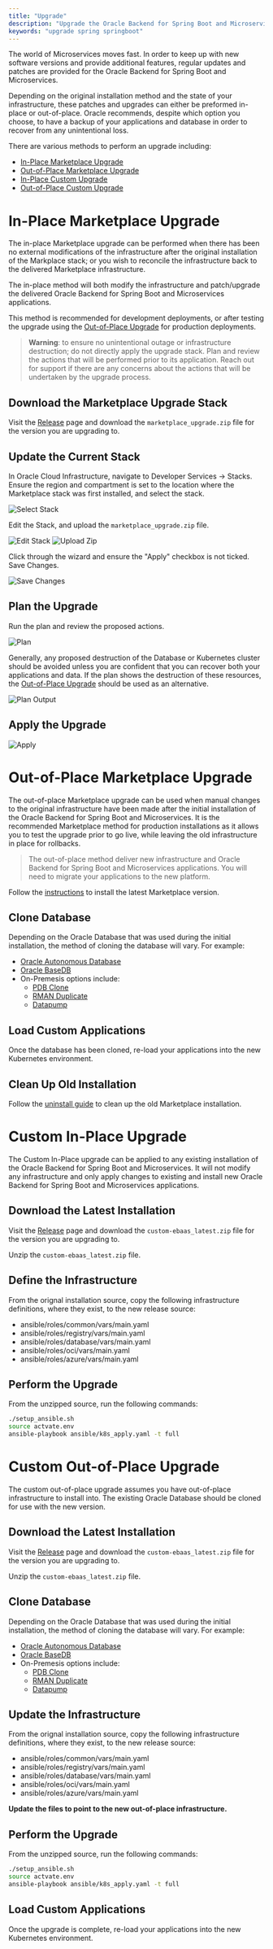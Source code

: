 ```yaml
---
title: "Upgrade"
description: "Upgrade the Oracle Backend for Spring Boot and Microservices"
keywords: "upgrade spring springboot"
---
```

The world of Microservices moves fast.  In order to keep up with new software versions and provide additional features, regular updates and patches are provided for the Oracle Backend for Spring Boot and Microservices.  

Depending on the original installation method and the state of your infrastructure, these patches and upgrades can either be preformed in-place or out-of-place.  Oracle recommends, despite which option you choose, to have a backup of your applications and database in order to recover from any unintentional loss.

There are various methods to perform an upgrade including:
* [In-Place Marketplace Upgrade](#in-place-marketplace-upgrade)
* [Out-of-Place Marketplace Upgrade](#out-of-place-marketplace-upgrade)
* [In-Place Custom Upgrade](#custom-in-place-upgrade)
* [Out-of-Place Custom Upgrade](#custom-out-of-place-upgrade)

# In-Place Marketplace Upgrade

The in-place Marketplace upgrade can be performed when there has been no external modifications of the infrastructure after the original installation of the Markplace stack; or you wish to reconcile the infrastructure back to the delivered Marketplace infrastructure.

The in-place method will both modify the infrastructure and patch/upgrade the delivered Oracle Backend for Spring Boot and Microservices applications. 

This method is recommended for development deployments, or after testing the upgrade using the [Out-of-Place Upgrade](#out-of-place-marketplace-upgrade) for production deployments.

> **Warning**: to ensure no unintentional outage or infrastructure destruction; do not directly apply the upgrade stack.  Plan and review the actions that will be performed prior to its application.  Reach out for support if there are any concerns about the actions that will be undertaken by the upgrade process.

## Download the Marketplace Upgrade Stack

Visit the [Release](https://github.com/oracle/microservices-datadriven/releases/) page and download the `marketplace_upgrade.zip` file for the version you are upgrading to.

## Update the Current Stack

In Oracle Cloud Infrastructure, navigate to Developer Services -> Stacks.  Ensure the region and compartment is set to the location where the Marketplace stack was first installed, and select the stack.

![Select Stack](images/upgrade_select_stack.png)

Edit the Stack, and upload the `marketplace_upgrade.zip` file.  

![Edit Stack](images/edit_stack.png)
![Upload Zip](images/upload_zip.png)

Click through the wizard and ensure the "Apply" checkbox is not ticked.  Save Changes.

![Save Changes](images/save_changes.png)

## Plan the Upgrade

Run the plan and review the proposed actions.

![Plan](images/plan.png)

Generally, any proposed destruction of the Database or Kubernetes cluster should be avoided unless you are confident that you can recover both your applications and data.  If the plan shows the destruction of these resources, the [Out-of-Place Upgrade](#out-of-place-marketplace-upgrade) should be used as an alternative.

![Plan Output](images/plan_output.png)

## Apply the Upgrade

![Apply](images/apply_upgrade.png)

# Out-of-Place Marketplace Upgrade

The out-of-place Marketplace upgrade can be used when manual changes to the original infrastructure have been made after the initial installation of the Oracle Backend for Spring Boot and Microservices.  It is the recommended Marketplace method for production installations as it allows you to test the upgrade prior to go live, while leaving the old infrastructure in place for rollbacks.

> The out-of-place method deliver new infrastructure and Oracle Backend for Spring Boot and Microservices applications. You will need to migrate your applications to the new platform.

Follow the [instructions](../setup/) to install the latest Marketplace version.

## Clone Database

Depending on the Oracle Database that was used during the initial installation, the method of cloning the database will vary.  For example:

* [Oracle Autonomous Database](https://docs.oracle.com/en/cloud/paas/autonomous-database/serverless/adbsb/clone-autonomous-database.html)
* [Oracle BaseDB](https://docs.oracle.com/en-us/iaas/base-database/doc/clone-db-system.html)
* On-Premesis options include:
    * [PDB Clone](https://docs.oracle.com/en/database/oracle/oracle-database/21/multi/cloning-a-pdb.html)
    * [RMAN Duplicate](https://docs.oracle.com/en-us/iaas/Content/Database/Tasks/mig-rman-duplicate-active-database.htm)
    * [Datapump](https://docs.oracle.com/en/database/oracle/oracle-database/19/sutil/oracle-data-pump-overview.html)

## Load Custom Applications

Once the database has been cloned, re-load your applications into the new Kubernetes environment.

## Clean Up Old Installation

Follow the [uninstall guide](../uninstall/) to clean up the old Marketplace installation.

# Custom In-Place Upgrade

The Custom In-Place upgrade can be applied to any existing installation of the Oracle Backend for Spring Boot and Microservices.  It will not modify any infrastructure and only apply changes to existing and install new Oracle Backend for Spring Boot and Microservices applications.

## Download the Latest Installation

Visit the [Release](https://github.com/oracle/microservices-datadriven/releases/) page and download the `custom-ebaas_latest.zip` file for the version you are upgrading to.

Unzip the `custom-ebaas_latest.zip` file.

## Define the Infrastructure

From the orignal installation source, copy the following infrastructure definitions, where they exist, to the new release source:

* ansible/roles/common/vars/main.yaml
* ansible/roles/registry/vars/main.yaml
* ansible/roles/database/vars/main.yaml
* ansible/roles/oci/vars/main.yaml
* ansible/roles/azure/vars/main.yaml

## Perform the Upgrade

From the unzipped source, run the following commands:

```bash
./setup_ansible.sh
source actvate.env
ansible-playbook ansible/k8s_apply.yaml -t full
```

# Custom Out-of-Place Upgrade

The custom out-of-place upgrade assumes you have out-of-place infrastructure to install into.  The existing Oracle Database should be cloned for use with the new version.

## Download the Latest Installation

Visit the [Release](https://github.com/oracle/microservices-datadriven/releases/) page and download the `custom-ebaas_latest.zip` file for the version you are upgrading to.

Unzip the `custom-ebaas_latest.zip` file.

## Clone Database

Depending on the Oracle Database that was used during the initial installation, the method of cloning the database will vary.  For example:

* [Oracle Autonomous Database](https://docs.oracle.com/en/cloud/paas/autonomous-database/serverless/adbsb/clone-autonomous-database.html)
* [Oracle BaseDB](https://docs.oracle.com/en-us/iaas/base-database/doc/clone-db-system.html)
* On-Premesis options include:
    * [PDB Clone](https://docs.oracle.com/en/database/oracle/oracle-database/21/multi/cloning-a-pdb.html)
    * [RMAN Duplicate](https://docs.oracle.com/en-us/iaas/Content/Database/Tasks/mig-rman-duplicate-active-database.htm)
    * [Datapump](https://docs.oracle.com/en/database/oracle/oracle-database/19/sutil/oracle-data-pump-overview.html)

## Update the Infrastructure

From the orignal installation source, copy the following infrastructure definitions, where they exist, to the new release source:

* ansible/roles/common/vars/main.yaml
* ansible/roles/registry/vars/main.yaml
* ansible/roles/database/vars/main.yaml
* ansible/roles/oci/vars/main.yaml
* ansible/roles/azure/vars/main.yaml

**Update the files to point to the new out-of-place infrastructure.**

## Perform the Upgrade

From the unzipped source, run the following commands:

```bash
./setup_ansible.sh
source actvate.env
ansible-playbook ansible/k8s_apply.yaml -t full
```

## Load Custom Applications

Once the upgrade is complete, re-load your applications into the new Kubernetes environment.